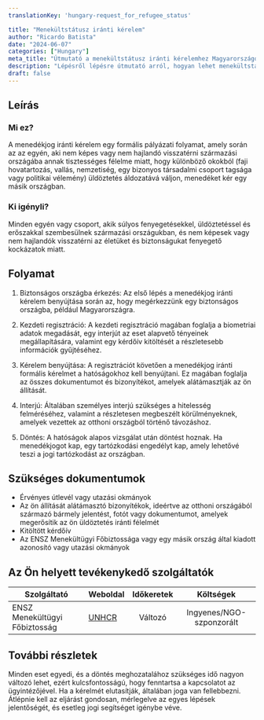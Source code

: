 ```yaml
---
translationKey: 'hungary-request_for_refugee_status'

title: "Menekültstátusz iránti kérelem"
author: "Ricardo Batista"
date: "2024-06-07"
categories: ["Hungary"]
meta_title: "Útmutató a menekültstátusz iránti kérelemhez Magyarországon"
description: "Lépésről lépésre útmutató arról, hogyan lehet menekültstátuszt kérni Magyarországon."
draft: false
---
```


## Leírás
### Mi ez?
A menedékjog iránti kérelem egy formális pályázati folyamat, amely során az az egyén, aki nem képes vagy nem hajlandó visszatérni származási országába annak tisztességes félelme miatt, hogy különböző okokból (faji hovatartozás, vallás, nemzetiség, egy bizonyos társadalmi csoport tagsága vagy politikai vélemény) üldöztetés áldozatává váljon, menedéket kér egy másik országban.

### Ki igényli?
Minden egyén vagy csoport, akik súlyos fenyegetésekkel, üldöztetéssel és erőszakkal szembesülnek származási országukban, és nem képesek vagy nem hajlandók visszatérni az életüket és biztonságukat fenyegető kockázatok miatt.

## Folyamat
1. Biztonságos országba érkezés: Az első lépés a menedékjog iránti kérelem benyújtása során az, hogy megérkezzünk egy biztonságos országba, például Magyarországra.

2. Kezdeti regisztráció: A kezdeti regisztráció magában foglalja a biometriai adatok megadását, egy interjút az eset alapvető tényeinek megállapítására, valamint egy kérdőív kitöltését a részletesebb információk gyűjtéséhez.

3. Kérelem benyújtása: A regisztrációt követően a menedékjog iránti formális kérelmet a hatóságokhoz kell benyújtani. Ez magában foglalja az összes dokumentumot és bizonyítékot, amelyek alátámasztják az ön állítását.

4. Interjú: Általában személyes interjú szükséges a hitelesség felméréséhez, valamint a részletesen megbeszélt körülményeknek, amelyek vezettek az otthoni országból történő távozáshoz.

5. Döntés: A hatóságok alapos vizsgálat után döntést hoznak. Ha menedékjogot kap, egy tartózkodási engedélyt kap, amely lehetővé teszi a jogi tartózkodást az országban.

## Szükséges dokumentumok
- Érvényes útlevél vagy utazási okmányok
- Az ön állítását alátámasztó bizonyítékok, ideértve az otthoni országából származó bármely jelentést, fotót vagy dokumentumot, amelyek megerősítik az ön üldöztetés iránti félelmét
- Kitöltött kérdőív
- Az ENSZ Menekültügyi Főbiztossága vagy egy másik ország által kiadott azonosító vagy utazási okmányok

## Az Ön helyett tevékenykedő szolgáltatók

| Szolgáltató    |     Weboldal                  |     Időkeretek     |       Költségek                |
| --------------- | ---------------              |  :-------------:    | :-------------:                |
| ENSZ Menekültügyi Főbiztosság  |  [UNHCR](https://www.unhcr.org) |      Változó        |        Ingyenes/NGO-szponzorált      |

## További részletek
Minden eset egyedi, és a döntés meghozatalához szükséges idő nagyon változó lehet, ezért kulcsfontosságú, hogy fenntartsa a kapcsolatot az ügyintézőjével. Ha a kérelmét elutasítják, általában joga van fellebbezni. Átlépnie kell az eljárást gondosan, mérlegelve az egyes lépések jelentőségét, és esetleg jogi segítséget igénybe véve.